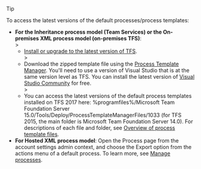 

>[!TIP]  
>To access the latest versions of the default processes/process templates:
>- **For the Inheritance process model (Team Services) or the On-premises  XML process model (on-premises TFS)**:   
	><ul><li>[Install or upgrade to the latest version of TFS](https://www.visualstudio.com/downloads/#team-foundation-server-2017).</li> 
	><li>Download the zipped template file using the [Process Template Manager](../guidance/manage-process-templates.md). You'll need to use a version of Visual Studio that is at the same version level as TFS. You can install the latest version of [Visual Studio Community](https://www.visualstudio.com/downloads/#visual-studio-community-2015-with-update-3-free) for free.</li>
	><li>You can access the latest versions of the default process templates installed on TFS 2017 here: %programfiles%/Microsoft Team Foundation Server 15.0/Tools/Deploy/ProcessTemplateManagerFiles/1033 (for TFS 2015, the main folder is Microsoft Team Foundation Server 14.0). For descriptions of each file and folder, see [Overview of process template files](../reference/process-templates/overview-process-template-files.md).</li></ul>
>- **For Hosted XML process model**: Open the Process page from the account settings admin context, and choose the Export option from the actions menu of a default process. To learn more, see [Manage processes](../process/manage-process.md).